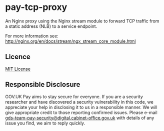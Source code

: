 # pay-tcp-proxy

An Nginx proxy using the Nginx stream module to forward TCP traffic from
a static address (NLB) to a service endpoint.

For more information see: http://nginx.org/en/docs/stream/ngx_stream_core_module.html

## Licence

[MIT License](LICENSE)

## Responsible Disclosure

GOV.UK Pay aims to stay secure for everyone. If you are a security researcher and have discovered a security vulnerability in this code, we appreciate your help in disclosing it to us in a responsible manner. We will give appropriate credit to those reporting confirmed issues. Please e-mail gds-team-pay-security@digital.cabinet-office.gov.uk with details of any issue you find, we aim to reply quickly.

